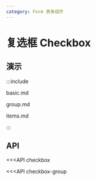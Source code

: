 ```yaml
---
category: Form 表单组件
---
```


# 复选框 Checkbox

## 演示

:::include

basic.md 

group.md

items.md

:::

## API

<<<API checkbox

<<<API checkbox-group